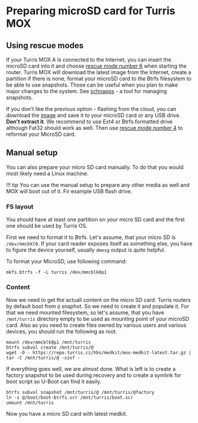 Preparing microSD card for Turris MOX
======================================

## Using rescue modes

If your Turris MOX A is connected to the Internet, you can insert the microSD
card into it and choose [rescue mode number
6](rescue_modes.md#flash-from-the-internet) when starting the
router. Turris MOX will download the latest image from the Internet, create a
partition if there is none, format your microSD card to the Btrfs filesystem to
be able to use snapshots. Those can be useful when you plan to make major
changes to the system. See [schnapps](../../geek/schnapps/schnapps.md) - a tool for
managing snapshots.

If you don't like the previous option - flashing from the cloud, you can
download the [image](https://repo.turris.cz/hbs/medkit/) and save it to your
microSD card or any USB drive. **Don't extract it**. We recommend to use Ext4
or Btrfs formatted drive although Fat32 should work as well. Then use [rescue
mode number 4](rescue_modes.md#re-flash-router) to reformat
your MicroSD card.

## Manual setup

You can also prepare your micro SD card manually. To do that you would most
likely need a Linux machine.

!!! tip
    You can use the manual setup to prepare any other media as well and MOX
    will boot out of it. Fir example USB flash drive.

### FS layout

You should have at least one partition on your micro SD card and the first one
should be used by Turris OS.

First we need to format it to Btrfs. Let's assume, that your micro SD is
`/dev/mmcbkl0`. If your card reader exposes itself as something else, you have
to figure the device yourself, usually `dmesg` output is quite helpful.

To format your MicroSD, use following command:

```
mkfs.btrfs -f -L turris /dev/mmcblk0p1
```

### Content

Now we need to get the actuall content on the micro SD card. Turris routers by
default boot from `@` snaphot. So we need to create it and populate it.  For
that we need mounted filesystem, so let's assume, that you have `/mnt/turris`
directory empty to be used as mounting point of your microSD card. Also as you
need to create files owned by various users and various devices, you should run
the following as root.


```
mount /dev/mmcblk0p1 /mnt/turris
btrfs subvol create /mnt/turris/@
wget -O - https://repo.turris.cz/hbs/medkit/mox-medkit-latest.tar.gz | tar -C /mnt/turris/@ -xzvf -

```

If everything goes well, we are almost done. What is left is to create a
factory snapshot to be used during recovery and to create a symlink for boot
script so U-Boot can find it easily.

```
btrfs subvol snapshot /mnt/turris/@ /mnt/turris/@factory
ln -s @/boot/boot-btrfs.scr /mnt/turris/boot.scr
umount /mnt/turris
```

Now you have a micro SD card with latest medkit.
